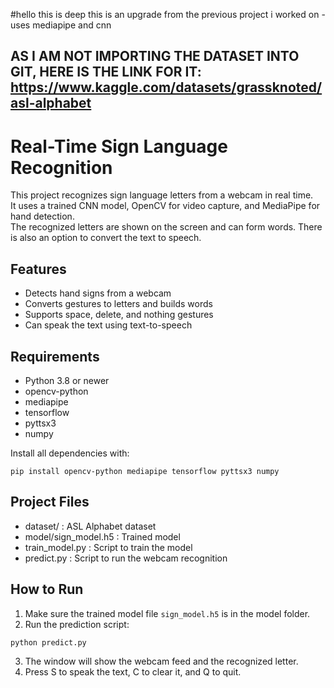 #hello this is deep
this is an upgrade from the previous project i worked on
-uses mediapipe and cnn 
## AS I AM NOT IMPORTING THE DATASET INTO GIT, HERE IS THE LINK FOR IT: https://www.kaggle.com/datasets/grassknoted/asl-alphabet


# Real-Time Sign Language Recognition



This project recognizes sign language letters from a webcam in real time.  
It uses a trained CNN model, OpenCV for video capture, and MediaPipe for hand detection.  
The recognized letters are shown on the screen and can form words. There is also an option to convert the text to speech.

## Features

- Detects hand signs from a webcam  
- Converts gestures to letters and builds words  
- Supports space, delete, and nothing gestures  
- Can speak the text using text-to-speech  

## Requirements

- Python 3.8 or newer  
- opencv-python  
- mediapipe  
- tensorflow  
- pyttsx3  
- numpy  

Install all dependencies with:

```
pip install opencv-python mediapipe tensorflow pyttsx3 numpy
```

## Project Files

- dataset/ : ASL Alphabet dataset  
- model/sign_model.h5 : Trained model  
- train_model.py : Script to train the model  
- predict.py : Script to run the webcam recognition  

## How to Run

1. Make sure the trained model file `sign_model.h5` is in the model folder.  
2. Run the prediction script:

```
python predict.py
```

3. The window will show the webcam feed and the recognized letter.  
4. Press S to speak the text, C to clear it, and Q to quit.
